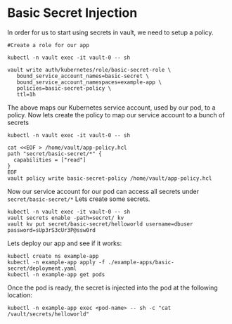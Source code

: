 # Basic Secret Injection

In order for us to start using secrets in vault, we need to setup a policy.

```
#Create a role for our app

kubectl -n vault exec -it vault-0 -- sh 

vault write auth/kubernetes/role/basic-secret-role \
   bound_service_account_names=basic-secret \
   bound_service_account_namespaces=example-app \
   policies=basic-secret-policy \
   ttl=1h
```

The above maps our Kubernetes service account, used by our pod, to a policy.
Now lets create the policy to map our service account to a bunch of secrets

```
kubectl -n vault exec -it vault-0 -- sh 

cat <<EOF > /home/vault/app-policy.hcl
path "secret/basic-secret/*" {
  capabilities = ["read"]
}
EOF
vault policy write basic-secret-policy /home/vault/app-policy.hcl
```

Now our service account for our pod can access all secrets under `secret/basic-secret/*`
Lets create some secrets.

```
kubectl -n vault exec -it vault-0 -- sh 
vault secrets enable -path=secret/ kv
vault kv put secret/basic-secret/helloworld username=dbuser password=sUp3rS3cUr3P@ssw0rd
```

Lets deploy our app and see if it works:

```
kubectl create ns example-app
kubectl -n example-app apply -f ./example-apps/basic-secret/deployment.yaml
kubectl -n example-app get pods
```

Once the pod is ready, the secret is injected into the pod at the following location:

```
kubectl -n example-app exec <pod-name> -- sh -c "cat /vault/secrets/helloworld"
```

